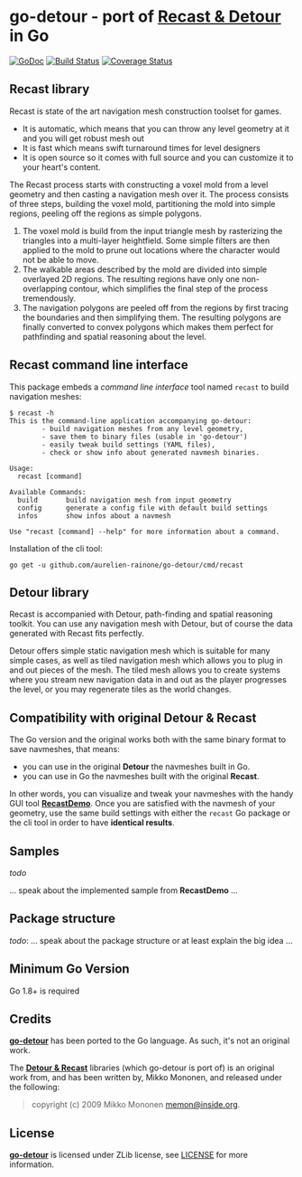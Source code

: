 # go-detour - port of [Recast & Detour](https://github.com/recastnavigation/recastnavigation) in Go
[![GoDoc](http://img.shields.io/badge/go-documentation-blue.svg?style=flat-square)](http://godoc.org/github.com/aurelien-rainone/go-detour) [![Build Status](https://travis-ci.org/aurelien-rainone/go-detour.svg?branch=master)](https://travis-ci.org/aurelien-rainone/go-detour) [![Coverage Status](https://coveralls.io/repos/github/aurelien-rainone/go-detour/badge.svg?branch=master)](https://coveralls.io/github/aurelien-rainone/go-detour?branch=master)

## Recast library

Recast is state of the art navigation mesh construction toolset for games.

* It is automatic, which means that you can throw any level geometry at it and you will get robust mesh out
* It is fast which means swift turnaround times for level designers
* It is open source so it comes with full source and you can customize it to your heart's content. 

The Recast process starts with constructing a voxel mold from a level geometry
and then casting a navigation mesh over it. The process consists of three
steps, building the voxel mold, partitioning the mold into simple regions,
peeling off the regions as simple polygons.

1. The voxel mold is build from the input triangle mesh by rasterizing the
triangles into a multi-layer heightfield. Some simple filters are  then applied
to the mold to prune out locations where the character would not be able to
move.
2. The walkable areas described by the mold are divided into simple overlayed
2D regions. The resulting regions have only one non-overlapping contour, which
simplifies the final step of the process tremendously.
3. The navigation polygons are peeled off from the regions by first tracing the
boundaries and then simplifying them. The resulting polygons are finally
converted to convex polygons which makes them perfect for pathfinding and
spatial reasoning about the level. 


## Recast command line interface

This package embeds a *command line interface* tool named `recast` to build
navigation meshes:

```
$ recast -h
This is the command-line application accompanying go-detour:
        - build navigation meshes from any level geometry,
        - save them to binary files (usable in 'go-detour')
        - easily tweak build settings (YAML files),
        - check or show info about generated navmesh binaries.

Usage:
  recast [command]

Available Commands:
  build       build navigation mesh from input geometry
  config      generate a config file with default build settings
  infos       show infos about a navmesh

Use "recast [command] --help" for more information about a command.
```

Installation of the cli tool:

```
go get -u github.com/aurelien-rainone/go-detour/cmd/recast
```


## Detour library

Recast is accompanied with Detour, path-finding and spatial reasoning toolkit.
You can use any navigation mesh with Detour, but of course the data generated
with Recast fits perfectly.

Detour offers simple static navigation mesh which is suitable for many simple
cases, as well as tiled navigation mesh which allows you to plug in and out
pieces of the mesh. The tiled mesh allows you to create systems where you
stream new navigation data in and out as the player progresses the level, or
you may regenerate tiles as the world changes. 


## Compatibility with original **Detour & Recast**

The Go version and the original works both with the same binary format to save
navmeshes, that means:
- you can use in the original **Detour** the navmeshes built in Go.
- you can use in Go the navmeshes built with the original **Recast**.

In other words, you can visualize and tweak your navmeshes with the handy GUI
tool [**RecastDemo**](https://github.com/recastnavigation/recastnavigation).
Once you are satisfied with the navmesh of your geometry, use the same build
settings with either the `recast` Go package or the cli tool in order to have
**identical results**.


## Samples

*todo*

... speak about the implemented sample from **RecastDemo** ...

## Package structure

*todo*:
... speak about the package structure or at least explain the big idea ...


## Minimum Go Version

Go 1.8+ is required

## Credits

**[go-detour][1]** has been ported to the Go language. As such, it's not an
original work.


The **[Detour & Recast][2]** libraries (which go-detour is port of) is an
original work from, and has been written by, Mikko Mononen, and released 
under the following:
> copyright (c) 2009 Mikko Mononen memon@inside.org.


## License

**[go-detour][1]** is licensed under ZLib license, see [LICENSE][5] for more
information.


[1]: https://github.com/aurelien-rainone/go-detour "go-detour"
[2]: https://github.com/recastnavigation/recastnavigation "Recast & Detour"
[3]: https://github.com/golang/go "The Go language"
[4]: https://github.com/aurelien-rainone
[5]: ./LICENSE "License"

